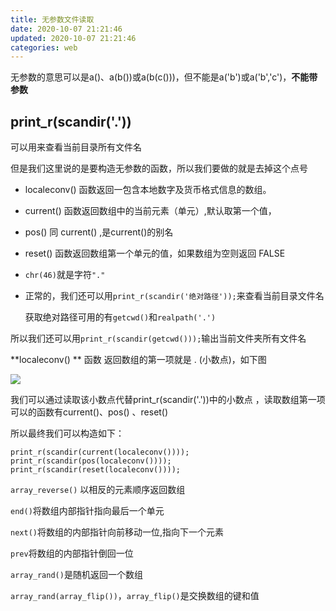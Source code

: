 ```yaml
---
title: 无参数文件读取
date: 2020-10-07 21:21:46
updated: 2020-10-07 21:21:46
categories: web
---
```




无参数的意思可以是a()、a(b())或a(b(c()))，但不能是a('b')或a('b','c')，**不能带参数**<!--more-->

## print_r(scandir('.'))

可以用来查看当前目录所有文件名

但是我们这里说的是要构造无参数的函数，所以我们要做的就是去掉这个点号

- localeconv()  函数返回一包含本地数字及货币格式信息的数组。

- current()        函数返回数组中的当前元素（单元）,默认取第一个值，

- pos() 同 current()  ,是current()的别名

- reset()   函数返回数组第一个单元的值，如果数组为空则返回 FALSE

- `chr(46)`就是字符`"."`

- 正常的，我们还可以用`print_r(scandir('绝对路径'));`来查看当前目录文件名

  获取绝对路径可用的有`getcwd()`和`realpath('.')`

​        所以我们还可以用`print_r(scandir(getcwd()));`输出当前文件夹所有文件名





**localeconv() ** 函数 返回数组的第一项就是 .  (小数点)，如下图

![](https://img.npfs06.top/20210405212936.png?imageView2/0/q/75|watermark/2/text/bnBmczA2LnRvcA==/font/5b6u6L2v6ZuF6buR/fontsize/340/fill/IzAwMDAwMA==/dissolve/62/gravity/SouthEast/dx/10/dy/10)



我们可以通过读取该小数点代替print_r(scandir('.'))中的小数点 ，读取数组第一项可以的函数有current()、pos() 、reset()

所以最终我们可以构造如下：

```
print_r(scandir(current(localeconv())));
print_r(scandir(pos(localeconv())));
print_r(scandir(reset(localeconv())));
```





`array_reverse()` 以相反的元素顺序返回数组

`end()`将数组内部指针指向最后一个单元

`next()`将数组的内部指针向前移动一位,指向下一个元素

`prev`将数组的内部指针倒回一位

`array_rand()`是随机返回一个数组

`array_rand(array_flip())`，`array_flip()`是交换数组的键和值



